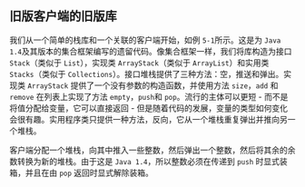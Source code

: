 ## 旧版客户端的旧版库


我们从一个简单的栈库和一个关联的客户端开始，如例 `5-1`所示。这是为 `Java 1.4`及其版本的集合框架编写的遗留代码。像集合框架一样，我们将库构造为接口 `Stack`（类似于 `List`），实现类 `ArrayStack`（类似于 `ArrayList`）和实用类 `Stacks`（类似于 `Collections`）。接口堆栈提供了三种方法：空，推送和弹出。实现类 `ArrayStack` 提供了一个没有参数的构造函数，并使用方法 `size`，`add` 和 `remove` 在列表上实现了方法 `empty`，`push`和 `pop`。流行的主体可以更短 - 而不是将值分配给变量，它可以直接返回 - 但是随着代码的发展，变量的类型如何变化会很有趣。实用程序类只提供一种方法，反向，它从一个堆栈重复弹出并推向另一个堆栈。

客户端分配一个堆栈，向其中推入一些整数，然后弹出一个整数，然后将其余的余数转换为新的堆栈。由于这是 `Java 1.4`，所以整数必须在传递到 `push` 时显式装箱，并且在由 `pop` 返回时显式解除装箱。